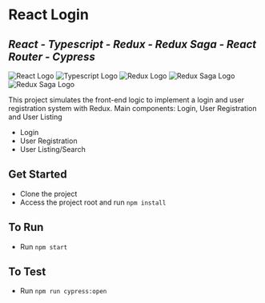 # React Login
## _React - Typescript - Redux - Redux Saga - React Router - Cypress_
![React Logo](https://img.shields.io/badge/React-20232A?style=for-the-badge&logo=react&logoColor=61DAFB) ![Typescript Logo](https://img.shields.io/badge/TypeScript-007ACC?style=for-the-badge&logo=typescript&logoColor=white) ![Redux Logo](https://img.shields.io/badge/Redux-593D88?style=for-the-badge&logo=redux&logoColor=white)  ![Redux Saga Logo](https://img.shields.io/badge/Redux%20saga-86D46B?style=for-the-badge&logo=redux%20saga&logoColor=999999)  ![Redux Saga Logo](https://img.shields.io/badge/Cypress-17202C?style=for-the-badge&logo=cypress&logoColor=white) 
  
This project simulates the front-end logic to implement a login and user registration system with Redux. Main components: Login, User Registration and User Listing

- Login
- User Registration
- User Listing/Search

## Get Started

- Clone the project
- Access the project root and run `npm install`

## To Run

- Run `npm start`

## To Test

- Run `npm run cypress:open`
